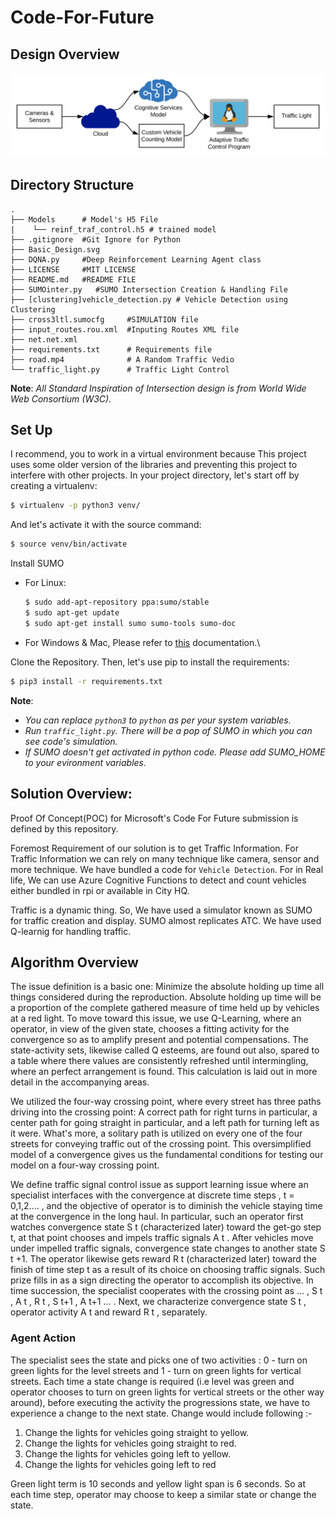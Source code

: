 # Code-For-Future

## Design Overview
![Basic Design](https://raw.githubusercontent.com/merrcury/Code-For-Future/master/Basic_Design.svg?sanitize=true)

## Directory Structure
    .
    ├── Models      # Model's H5 File
    |    └── reinf_traf_control.h5 # trained model
    ├── .gitignore  #Git Ignore for Python
    ├── Basic_Design.svg
    ├── DQNA.py     #Deep Reinforcement Learning Agent class          
    ├── LICENSE     #MIT LICENSE          
    ├── README.md   #README FILE     
    ├── SUMOinter.py   #SUMO Intersection Creation & Handling File
    ├── [clustering]vehicle_detection.py # Vehicle Detection using Clustering
    ├── cross3ltl.sumocfg     #SIMULATION file        
    ├── input_routes.rou.xml  #Inputing Routes XML file        
    ├── net.net.xml              
    ├── requirements.txt      # Requirements file
    ├── road.mp4              # A Random Traffic Vedio
    └── traffic_light.py      # Traffic Light Control
 
 **Note**: _All Standard Inspiration of Intersection design is from World Wide Web Consortium (W3C)._
 
## Set Up
I recommend, you to work in a virtual environment because This project uses some older version of the libraries and preventing this project to interfere with other projects. In your project directory, let's start off by creating a virtualenv:
``` bash 
$ virtualenv -p python3 venv/
```
And let's activate it with the source command:
``` bash
$ source venv/bin/activate
```
Install SUMO
+ For Linux: 
  ``` bash
  $ sudo add-apt-repository ppa:sumo/stable
  $ sudo apt-get update
  $ sudo apt-get install sumo sumo-tools sumo-doc
  ```
+ For Windows & Mac, Please refer to [this](https://sumo.dlr.de/docs/Installing.html) documentation.\

Clone the Repository. Then, let's use pip to install the requirements:
``` bash
$ pip3 install -r requirements.txt
```
**Note**: 
  + *You can replace `python3` to `python` as per your system variables.*
  + *Run `traffic_light.py`. There will be a pop of SUMO in which you can see code's simulation.*
  + *If SUMO doesn't get activated in python code. Please add SUMO_HOME to your evironment variables.*

## Solution Overview:
Proof Of Concept(POC) for Microsoft's Code For Future submission is defined by this repository. 

Foremost Requirement of our solution is to get Traffic Information. For Traffic Information we can rely on many technique like camera, sensor and more technique. We have bundled a code for `Vehicle Detection`. For in Real life, We can use Azure Cognitive Functions to detect and count vehicles either bundled in rpi or available in City HQ.

Traffic is a dynamic thing. So, We have used a simulator known as SUMO for traffic creation and display. SUMO almost replicates ATC. We have used Q-learnig for handling traffic. 

## Algorithm Overview
The issue definition is a basic one: Minimize the absolute holding up time all things considered 
during the reproduction. Absolute holding up time will be a proportion of the complete gathered measure of 
time held up by vehicles at a red light. To move toward this issue, we use Q-Learning, where an 
operator, in view of the given state, chooses a fitting activity for the convergence so as to 
amplify present and potential compensations. The state-activity sets, likewise called Q esteems, are found out 
also, spared to a table where there values are consistently refreshed until intermingling, where an 
perfect arrangement is found. This calculation is laid out in more detail in the accompanying areas.

We utilized the four-way crossing point, where every street has three paths driving into the 
crossing point: A correct path for right turns in particular, a center path for going straight in particular, and a left 
path for turning left as it were. What's more, a solitary path is utilized on every one of the four streets for conveying 
traffic out of the crossing point. This oversimplified model of a convergence gives us the fundamental 
conditions for testing our model on a four-way crossing point. 

We define traffic signal control issue as support learning issue where an 
specialist interfaces with the convergence at discrete time steps , t = 0,1,2.... , and the objective of operator is 
to diminish the vehicle staying time at the convergence in the long haul. In particular, such an operator 
first watches convergence state S​ t​ (characterized later) toward the get-go step t, at that point chooses and 
impels traffic signals A​ t​ . After vehicles move under impelled traffic signals, convergence state 
changes to another state S​ t​ +1. The operator likewise gets reward R​ t​ (characterized later) toward the finish of time step t 
as a result of its choice on choosing traffic signals. Such prize fills in as a sign 
directing the operator to accomplish its objective. In time succession, the specialist cooperates with the crossing point as 
... , S​ t​ , A​ t​ , R​ t​ , S​ t+1​ , A​ t+1​ ... . Next, we characterize convergence state S​ t​ , operator activity A​ t​ and reward R​ t​ , separately.

### Agent Action
The specialist sees the state and picks one of two activities : 0 - turn on green lights for the 
level streets and 1 - turn on green lights for vertical streets. Each time a state change is 
required (i.e level was green and operator chooses to turn on green lights for vertical streets or 
the other way around), before executing the activity the progressions state, we have to experience a change to the 
next state. Change would include following :- 
1) Change the lights for vehicles going straight to yellow. 
2) Change the lights for vehicles going straight to red. 
3) Change the lights for vehicles going left to yellow. 
4) Change the lights for vehicles going left to red 

Green light term is 10 seconds and yellow light span is 6 seconds. So at each time step, 
operator may choose to keep a similar state or change the state.
